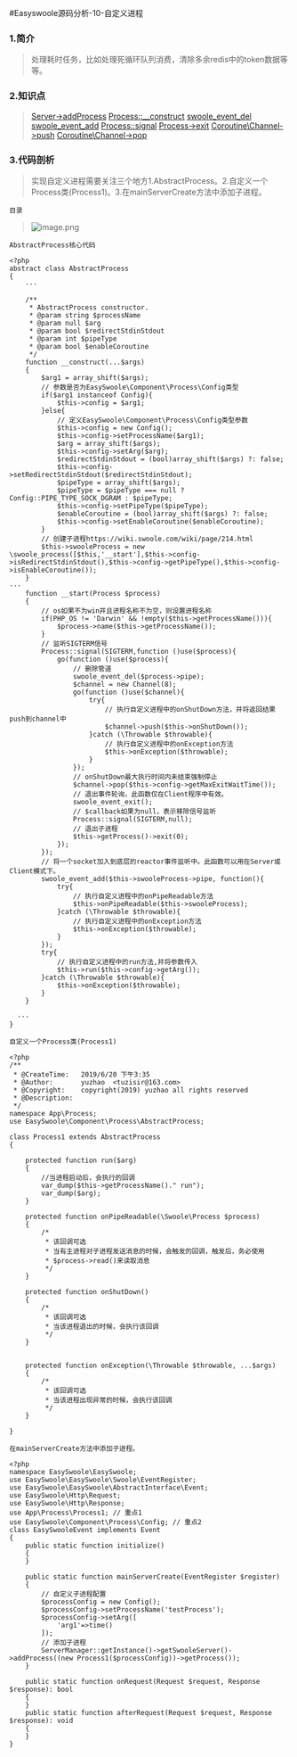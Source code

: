 #Easyswoole源码分析-10-自定义进程

### 1.简介
> 处理耗时任务，比如处理死循环队列消费，清除多余redis中的token数据等等。

### 2.知识点
> [Server->addProcess](https://wiki.swoole.com/wiki/page/390.html)
[Process::__construct](https://wiki.swoole.com/wiki/page/214.html)
[swoole_event_del](https://wiki.swoole.com/wiki/page/120.html)
[swoole_event_add](https://wiki.swoole.com/wiki/page/119.html)
[Process::signal](https://wiki.swoole.com/wiki/page/362.html)
[Process->exit](https://wiki.swoole.com/wiki/page/218.html)
[Coroutine\Channel->push](https://wiki.swoole.com/wiki/page/843.html)
[Coroutine\Channel->pop](https://wiki.swoole.com/wiki/page/844.html)

### 3.代码剖析
> 实现自定义进程需要关注三个地方1.AbstractProcess。2.自定义一个Process类(Process1)。3.在mainServerCreate方法中添加子进程。

`目录`
>![image.png](https://upload-images.jianshu.io/upload_images/10306662-d0e4b0c6b7c0d543.png?imageMogr2/auto-orient/strip%7CimageView2/2/w/1240)

`AbstractProcess核心代码`
```
<?php
abstract class AbstractProcess
{
    ···

    /**
     * AbstractProcess constructor.
     * @param string $processName
     * @param null $arg
     * @param bool $redirectStdinStdout
     * @param int $pipeType
     * @param bool $enableCoroutine
     */
    function __construct(...$args)
    {
        $arg1 = array_shift($args);
        // 参数是否为EasySwoole\Component\Process\Config类型
        if($arg1 instanceof Config){
            $this->config = $arg1;
        }else{
            // 定义EasySwoole\Component\Process\Config类型参数
            $this->config = new Config();
            $this->config->setProcessName($arg1);
            $arg = array_shift($args);
            $this->config->setArg($arg);
            $redirectStdinStdout = (bool)array_shift($args) ?: false;
            $this->config->setRedirectStdinStdout($redirectStdinStdout);
            $pipeType = array_shift($args);
            $pipeType = $pipeType === null ? Config::PIPE_TYPE_SOCK_DGRAM : $pipeType;
            $this->config->setPipeType($pipeType);
            $enableCoroutine = (bool)array_shift($args) ?: false;
            $this->config->setEnableCoroutine($enableCoroutine);
        }
        // 创建子进程https://wiki.swoole.com/wiki/page/214.html
        $this->swooleProcess = new \swoole_process([$this,'__start'],$this->config->isRedirectStdinStdout(),$this->config->getPipeType(),$this->config->isEnableCoroutine());
    }
···
    function __start(Process $process)
    {
        // os如果不为win并且进程名称不为空，则设置进程名称
        if(PHP_OS != 'Darwin' && !empty($this->getProcessName())){
            $process->name($this->getProcessName());
        }
        // 监听SIGTERM信号
        Process::signal(SIGTERM,function ()use($process){
            go(function ()use($process){
                // 删除管道
                swoole_event_del($process->pipe);
                $channel = new Channel(8);
                go(function ()use($channel){
                    try{
                        // 执行自定义进程中的onShutDown方法，并将返回结果push到channel中
                        $channel->push($this->onShutDown());
                    }catch (\Throwable $throwable){
                        // 执行自定义进程中的onException方法
                        $this->onException($throwable);
                    }
                });
                // onShutDown最大执行时间内未结束强制停止
                $channel->pop($this->config->getMaxExitWaitTime());
                // 退出事件轮询，此函数仅在Client程序中有效。
                swoole_event_exit();
                // $callback如果为null，表示移除信号监听
                Process::signal(SIGTERM,null);
                // 退出子进程
                $this->getProcess()->exit(0);
            });
        });
        // 将一个socket加入到底层的reactor事件监听中。此函数可以用在Server或Client模式下。
        swoole_event_add($this->swooleProcess->pipe, function(){
            try{
                // 执行自定义进程中的onPipeReadable方法
                $this->onPipeReadable($this->swooleProcess);
            }catch (\Throwable $throwable){
                // 执行自定义进程中的onException方法
                $this->onException($throwable);
            }
        });
        try{
            // 执行自定义进程中的run方法,并将参数传入
            $this->run($this->config->getArg());
        }catch (\Throwable $throwable){
            $this->onException($throwable);
        }
    }

  ···
}
```

`自定义一个Process类(Process1)`
```
<?php
/**
 * @CreateTime:   2019/6/20 下午3:35
 * @Author:       yuzhao  <tuzisir@163.com>
 * @Copyright:    copyright(2019) yuzhao all rights reserved
 * @Description:
 */
namespace App\Process;
use EasySwoole\Component\Process\AbstractProcess;

class Process1 extends AbstractProcess
{

    protected function run($arg)
    {
        //当进程启动后，会执行的回调
        var_dump($this->getProcessName()." run");
        var_dump($arg);
    }

    protected function onPipeReadable(\Swoole\Process $process)
    {
        /*
         * 该回调可选
         * 当有主进程对子进程发送消息的时候，会触发的回调，触发后，务必使用
         * $process->read()来读取消息
         */
    }

    protected function onShutDown()
    {
        /*
         * 该回调可选
         * 当该进程退出的时候，会执行该回调
         */
    }


    protected function onException(\Throwable $throwable, ...$args)
    {
        /*
         * 该回调可选
         * 当该进程出现异常的时候，会执行该回调
         */
    }

}
```
`在mainServerCreate方法中添加子进程。`
```
<?php
namespace EasySwoole\EasySwoole;
use EasySwoole\EasySwoole\Swoole\EventRegister;
use EasySwoole\EasySwoole\AbstractInterface\Event;
use EasySwoole\Http\Request;
use EasySwoole\Http\Response;
use App\Process\Process1; // 重点1
use EasySwoole\Component\Process\Config; // 重点2
class EasySwooleEvent implements Event
{
    public static function initialize()
    {
    }

    public static function mainServerCreate(EventRegister $register)
    {
        // 自定义子进程配置
        $processConfig = new Config();
        $processConfig->setProcessName('testProcess');
        $processConfig->setArg([
            'arg1'=>time()
        ]);
        // 添加子进程
        ServerManager::getInstance()->getSwooleServer()->addProcess((new Process1($processConfig))->getProcess());
    }

    public static function onRequest(Request $request, Response $response): bool
    {
    }
    public static function afterRequest(Request $request, Response $response): void
    {
    }
}
```